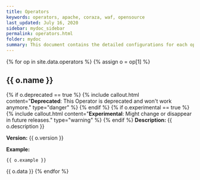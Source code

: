 ```yaml
---
title: Operators
keywords: operators, apache, coraza, waf, opensource
last_updated: July 16, 2020
sidebar: mydoc_sidebar
permalink: operators.html
folder: mydoc
summary: This document contains the detailed configurations for each operators. Most of the data was copied from the ModSecurity WIKI
---
```



{% for op in site.data.operators %}
{% assign o = op[1] %}
## {{ o.name }}
{% if o.deprecated == true %}
{% include callout.html content="**Deprecated**: This Operator is deprecated and won't work anymore." type="danger" %} 
{% endif %}
{% if o.experimental == true %}
{% include callout.html content="**Experimental**: Might change or disappear in future releases." type="warning" %} 
{% endif %}
**Description:** {{ o.description }}

**Version:** {{ o.version }}

**Example:** 
```
{{ o.example }}
```

{{ o.data }}
{% endfor %}